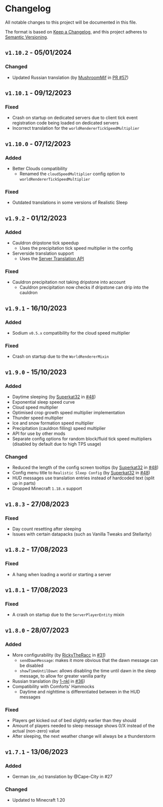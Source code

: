 # Changelog

All notable changes to this project will be documented in this file.

The format is based on [Keep a Changelog](https://keepachangelog.com/en/1.0.0/),
and this project adheres to [Semantic Versioning](https://semver.org/spec/v2.0.0.html).

## `v1.10.2` - 05/01/2024

### Changed

- Updated Russian translation (by [MushroomMif](https://github.com/MushroomMif) in [PR #57](https://github.com/Steveplays28/realisticsleep/pull/57))

## `v1.10.1` - 09/12/2023

### Fixed

- Crash on startup on dedicated servers due to client tick event registration code being loaded on dedicated servers
- Incorrect translation for the `worldRendererTickSpeedMultiplier`

## `v1.10.0` - 07/12/2023

### Added

- Better Clouds compatibility
  - Renamed the `cloudSpeedMultiplier` config option to `worldRendererTickSpeedMultiplier`

### Fixed

- Outdated translations in some versions of Realistic Sleep

## `v1.9.2` - 01/12/2023

### Added

- Cauldron dripstone tick speedup
  - Uses the precipitation tick speed multiplier in the config
- Serverside translation support
  - Uses the [Server Translation API](https://github.com/NucleoidMC/Server-Translations)

### Fixed

- Cauldron precipitation not taking dripstone into account
  - Cauldron precipitation now checks if dripstone can drip into the cauldron

## `v1.9.1` - 16/10/2023

### Added

- Sodium `v0.5.x` compatibility for the cloud speed multiplier

### Fixed

- Crash on startup due to the `WorldRendererMixin`

## `v1.9.0` - 15/10/2023

### Added

- Daytime sleeping (by [Superkat32](https://github.com/Superkat32) in [#48](https://github.com/Steveplays28/realisticsleep/pull/48))
- Exponential sleep speed curve
- Cloud speed multiplier
- Optimised crop growth speed multiplier implementation
- Thunder speed multiplier
- Ice and snow formation speed multiplier
- Precipitation (cauldron filling) speed multiplier
- API for use by other mods
- Separate config options for random block/fluid tick speed multipliers (disabled by default due to high TPS usage)

### Changed

- Reduced the length of the config screen tooltips (by [Superkat32](https://github.com/Superkat32)
  in [#48](https://github.com/Steveplays28/realisticsleep/pull/48))
- Config menu title to `Realistic Sleep Config` (by [Superkat32](https://github.com/Superkat32)
  in [#48](https://github.com/Steveplays28/realisticsleep/pull/48))
- HUD messages use translation entries instead of hardcoded text (split up in parts)
- Dropped Minecraft `1.18.x` support

## `v1.8.3` - 27/08/2023

### Fixed

- Day count resetting after sleeping
- Issues with certain datapacks (such as Vanilla Tweaks and Stellarity)

## `v1.8.2` - 17/08/2023

### Fixed

- A hang when loading a world or starting a server

## `v1.8.1` - 17/08/2023

### Fixed

- A crash on startup due to the `ServerPlayerEntity` mixin

## `v1.8.0` - 28/07/2023

### Added

- More configurability (by [RickyTheRacc](https://github.com/RickyTheRacc) in [#31](https://github.com/Steveplays28/realisticsleep/pull/31))
  - `sendDawnMessage`: makes it more obvious that the dawn message can be disabled
  - `showTimeUntilDawn`: allows disabling the time until dawn in the sleep message, to allow for greater vanilla parity
- Russian translation (by [1-nkl](https://github.com/1-nkl) in [#36](https://github.com/Steveplays28/realisticsleep/pull/36))
- Compatibility with Comforts' Hammocks
  - Daytime and nighttime is differentiated between in the HUD messages

### Fixed

- Players get kicked out of bed slightly earlier than they should
- Amount of players needed to sleep message shows 0/X instead of the actual (non-zero) value
- After sleeping, the next weather change will always be a thunderstorm

## `v1.7.1` - 13/06/2023

### Added

- German (`de_de`) translation by @Cape-City in #27

### Changed

- Updated to Minecraft 1.20
